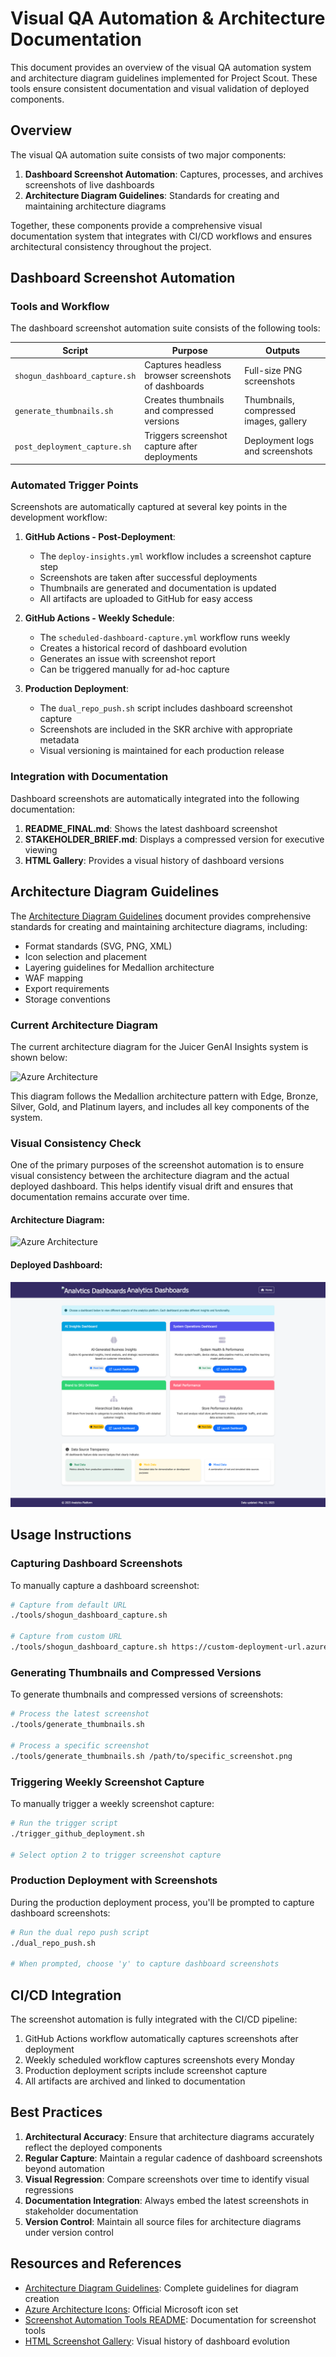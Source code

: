 # Visual QA Automation & Architecture Documentation

This document provides an overview of the visual QA automation system and architecture diagram guidelines implemented for Project Scout. These tools ensure consistent documentation and visual validation of deployed components.

## Overview

The visual QA automation suite consists of two major components:

1. **Dashboard Screenshot Automation**: Captures, processes, and archives screenshots of live dashboards
2. **Architecture Diagram Guidelines**: Standards for creating and maintaining architecture diagrams

Together, these components provide a comprehensive visual documentation system that integrates with CI/CD workflows and ensures architectural consistency throughout the project.

## Dashboard Screenshot Automation

### Tools and Workflow

The dashboard screenshot automation suite consists of the following tools:

| Script | Purpose | Outputs |
|--------|---------|---------|
| `shogun_dashboard_capture.sh` | Captures headless browser screenshots of dashboards | Full-size PNG screenshots |
| `generate_thumbnails.sh` | Creates thumbnails and compressed versions | Thumbnails, compressed images, gallery |
| `post_deployment_capture.sh` | Triggers screenshot capture after deployments | Deployment logs and screenshots |

### Automated Trigger Points

Screenshots are automatically captured at several key points in the development workflow:

1. **GitHub Actions - Post-Deployment**:
   - The `deploy-insights.yml` workflow includes a screenshot capture step
   - Screenshots are taken after successful deployments
   - Thumbnails are generated and documentation is updated
   - All artifacts are uploaded to GitHub for easy access

2. **GitHub Actions - Weekly Schedule**:
   - The `scheduled-dashboard-capture.yml` workflow runs weekly
   - Creates a historical record of dashboard evolution
   - Generates an issue with screenshot report
   - Can be triggered manually for ad-hoc capture

3. **Production Deployment**:
   - The `dual_repo_push.sh` script includes dashboard screenshot capture
   - Screenshots are included in the SKR archive with appropriate metadata
   - Visual versioning is maintained for each production release

### Integration with Documentation

Dashboard screenshots are automatically integrated into the following documentation:

1. **README_FINAL.md**: Shows the latest dashboard screenshot
2. **STAKEHOLDER_BRIEF.md**: Displays a compressed version for executive viewing
3. **HTML Gallery**: Provides a visual history of dashboard versions

## Architecture Diagram Guidelines

The [Architecture Diagram Guidelines](./ARCHITECTURE_DIAGRAM_GUIDELINES.md) document provides comprehensive standards for creating and maintaining architecture diagrams, including:

- Format standards (SVG, PNG, XML)
- Icon selection and placement
- Layering guidelines for Medallion architecture
- WAF mapping
- Export requirements
- Storage conventions

### Current Architecture Diagram

The current architecture diagram for the Juicer GenAI Insights system is shown below:

![Azure Architecture](./images/AZURE_ARCHITECTURE_PRO.png)

This diagram follows the Medallion architecture pattern with Edge, Bronze, Silver, Gold, and Platinum layers, and includes all key components of the system.

### Visual Consistency Check

One of the primary purposes of the screenshot automation is to ensure visual consistency between the architecture diagram and the actual deployed dashboard. This helps identify visual drift and ensures that documentation remains accurate over time.

#### Architecture Diagram:
![Azure Architecture](./images/AZURE_ARCHITECTURE_PRO.png)

#### Deployed Dashboard:
![Deployed Dashboard](./images/latest_dashboard.png)

## Usage Instructions

### Capturing Dashboard Screenshots

To manually capture a dashboard screenshot:

```bash
# Capture from default URL
./tools/shogun_dashboard_capture.sh

# Capture from custom URL
./tools/shogun_dashboard_capture.sh https://custom-deployment-url.azurestaticapps.net
```

### Generating Thumbnails and Compressed Versions

To generate thumbnails and compressed versions of screenshots:

```bash
# Process the latest screenshot
./tools/generate_thumbnails.sh

# Process a specific screenshot
./tools/generate_thumbnails.sh /path/to/specific_screenshot.png
```

### Triggering Weekly Screenshot Capture

To manually trigger a weekly screenshot capture:

```bash
# Run the trigger script
./trigger_github_deployment.sh

# Select option 2 to trigger screenshot capture
```

### Production Deployment with Screenshots

During the production deployment process, you'll be prompted to capture dashboard screenshots:

```bash
# Run the dual repo push script
./dual_repo_push.sh

# When prompted, choose 'y' to capture dashboard screenshots
```

## CI/CD Integration

The screenshot automation is fully integrated with the CI/CD pipeline:

1. GitHub Actions workflow automatically captures screenshots after deployment
2. Weekly scheduled workflow captures screenshots every Monday
3. Production deployment scripts include screenshot capture
4. All artifacts are archived and linked to documentation

## Best Practices

1. **Architectural Accuracy**: Ensure that architecture diagrams accurately reflect the deployed components
2. **Regular Capture**: Maintain a regular cadence of dashboard screenshots beyond automation
3. **Visual Regression**: Compare screenshots over time to identify visual regressions
4. **Documentation Integration**: Always embed the latest screenshots in stakeholder documentation
5. **Version Control**: Maintain all source files for architecture diagrams under version control

## Resources and References

- [Architecture Diagram Guidelines](./ARCHITECTURE_DIAGRAM_GUIDELINES.md): Complete guidelines for diagram creation
- [Azure Architecture Icons](https://learn.microsoft.com/en-us/azure/architecture/icons/): Official Microsoft icon set
- [Screenshot Automation Tools README](../tools/README.md): Documentation for screenshot tools
- [HTML Screenshot Gallery](../assets/reports/dashboard_preview.html): Visual history of dashboard evolution